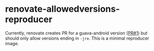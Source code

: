 # renovate-allowedversions-reproducer

Currently, renovate creates PR for a guava-android version ([PR#1](https://github.com/simschla/renovate-allowedversions-reproducer/blob/main/README.md)) but should only allow versions ending in `-jre`. This is a minimal reproducer image.
